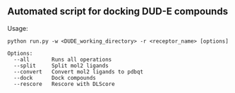 ## Automated script for docking DUD-E compounds

Usage:
```
python run.py -w <DUDE_working_directory> -r <receptor_name> [options]

Options:
  --all       Runs all operations
  --split     Split mol2 ligands
  --convert   Convert mol2 ligands to pdbqt
  --dock      Dock compounds
  --rescore   Rescore with DLScore
```

